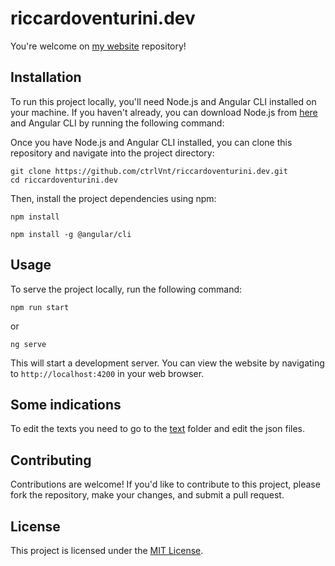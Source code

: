 # riccardoventurini.dev

You're welcome on [my website](https://riccardoventurini.dev) repository!

## Installation

To run this project locally, you'll need Node.js and Angular CLI installed on your machine. If you haven't already, you can download Node.js from [here](https://nodejs.org/) and Angular CLI by running the following command:

Once you have Node.js and Angular CLI installed, you can clone this repository and navigate into the project directory:

```
git clone https://github.com/ctrlVnt/riccardoventurini.dev.git
cd riccardoventurini.dev
```

Then, install the project dependencies using npm:

```
npm install

npm install -g @angular/cli
```

## Usage

To serve the project locally, run the following command:

```
npm run start
```
or
```
ng serve
```

This will start a development server. You can view the website by navigating to `http://localhost:4200` in your web browser.

## Some indications

To edit the texts you need to go to the [text](https://github.com/ctrlVnt/riccardoventurini.dev/tree/main/src/assets/text) folder and edit the json files.

## Contributing

Contributions are welcome! If you'd like to contribute to this project, please fork the repository, make your changes, and submit a pull request.

## License

This project is licensed under the [MIT License](LICENSE).
